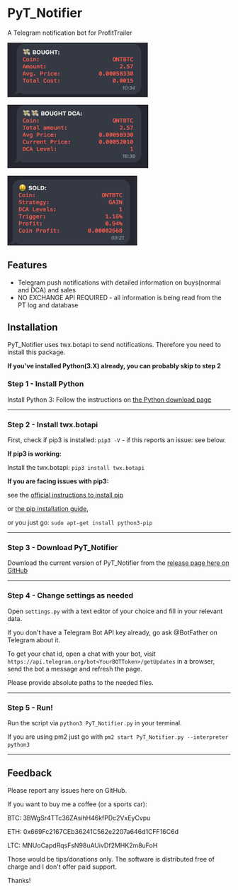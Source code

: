 # PyT_Notifier
A Telegram notification bot for ProfitTrailer


![buy](https://raw.githubusercontent.com/Fransenson/PyT_Notifier/master/screenshots/buy.png)

![dcabuy](https://raw.githubusercontent.com/Fransenson/PyT_Notifier/master/screenshots/dca.png)

![sale](https://raw.githubusercontent.com/Fransenson/PyT_Notifier/master/screenshots/sale.png)


## Features
* Telegram push notifications with detailed information on buys(normal and DCA) and sales
* NO EXCHANGE API REQUIRED - all information is being read from the PT log and database

## Installation
PyT_Notifier uses twx.botapi to send notifications. Therefore you need to install this package.

**If you've installed Python(3.X) already, you can probably skip to step 2**

### Step 1 - Install Python
Install Python 3: Follow the instructions on [the Python download page](https://www.python.org/downloads/)

____

### Step 2 - Install twx.botapi
First, check if pip3 is installed: `pip3 -V` - if this reports an issue: see below.

**If pip3 is working:**

Install the twx.botapi: `pip3 install twx.botapi`


**If you are facing issues with pip3:**

see the [official instructions to install pip](https://packaging.python.org/tutorials/installing-packages/) 

or [the pip installation guide](https://pip.pypa.io/en/stable/installing/), 

or you just go: `sudo apt-get install python3-pip`

____

### Step 3 - Download PyT_Notifier
Download the current version of PyT_Notifier from the [release page here on GitHub](https://github.com/Fransenson/PyT_Notifier/releases)

____
### Step 4 - Change settings as needed
Open `settings.py` with a text editor of your choice and fill in your relevant data. 

If you don't have a Telegram Bot API key already, go ask @BotFather on Telegram about it.

To get your chat id, open a chat with your bot, visit `https://api.telegram.org/bot<YourBOTToken>/getUpdates` in a browser, send the bot a message and refresh the page.

Please provide absolute paths to the needed files. 

____
### Step 5 - Run!
Run the script via `python3 PyT_Notifier.py` in your terminal.

If you are using pm2 just go with `pm2 start PyT_Notifier.py --interpreter python3`

____
## Feedback
Please report any issues here on GitHub. 

If you want to buy me a coffee (or a sports car):

BTC: 3BWgSr4TTc36ZAsihH46kfPDc2VxEyCvpu

ETH: 0x669Fc2167CEb36241C562e2207a646d1CFF16C6d

LTC: MNUoCapdRqsFsN98uAUivDf2MHK2m8uFoH

Those would be tips/donations only. The software is distributed free of charge and I don't offer paid support.

Thanks!
